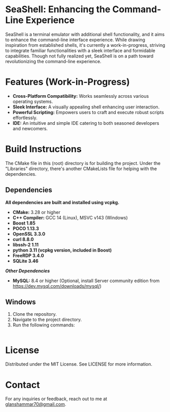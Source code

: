 # SeaShell: Enhancing the Command-Line Experience
SeaShell is a terminal emulator with additional shell functionality, and it aims to enhance the command-line interface experience. While drawing inspiration from established shells, it's currently a work-in-progress, striving to integrate familiar functionalities with a sleek interface and formidable capabilities. Though not fully realized yet, SeaShell is on a path toward revolutionizing the command-line experience.

# Features (Work-in-Progress)
* **Cross-Platform Compatibility:** Works seamlessly across various operating systems.
* **Sleek Interface:** A visually appealing shell enhancing user interaction.
* **Powerful Scripting:** Empowers users to craft and execute robust scripts effortlessly.
* **IDE:** An intuitive and simple IDE catering to both seasoned developers and newcomers.

# Build Instructions
The CMake file in this (root) directory is for building the project.
Under the "Libraries" directory, there's another CMakeLists file for helping with the dependencies.

## Dependencies
**All dependencies are built and installed using vcpkg.**
* **CMake:** 3.28 or higher
* **C++ Compiler:** GCC 14 (Linux), MSVC v143 (Windows)
* **Boost 1.85**
* **POCO 1.13.3**
* **OpenSSL 3.3.0**
* **curl 8.8.0**
* **libssh-2 1.11**
* **python 3.11 (vcpkg version, included in Boost)**
* **FreeRDP 3.4.0**
* **SQLite 3.46**

***Other Dependencies***
* **MySQL:** 8.4 or higher (Optional, install Server community edition from https://dev.mysql.com/downloads/mysql/)

## Windows
1. Clone the repository.
2. Navigate to the project directory.
3. Run the following commands:
```cmd

```

# License
Distributed under the MIT License. See LICENSE for more information.

# Contact
For any inquiries or feedback, reach out to me at glanshammar70@gmail.com.